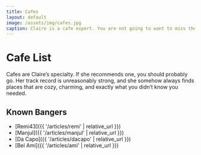 ```yaml
---
title: Cafes
layout: default
image: /assets/img/cafes.jpg
caption: Claire is a cafe expert. You are not going to want to miss these. 
---
```


# Cafe List

Cafes are Claire’s specialty. If she recommends one, you should probably go. Her track record is unreasonably strong, and she somehow always finds places that are cozy, charming, and exactly what you didn’t know you needed.

## Known Bangers

- [Remi43]({{ '/articles/remi' | relative_url }})
- [Manjul]({{ '/articles/manjul' | relative_url }})
- [Da Capo]({{ '/articles/dacapo' | relative_url }})
- [Bel Ami]({{ '/articles/ami' | relative_url }})
